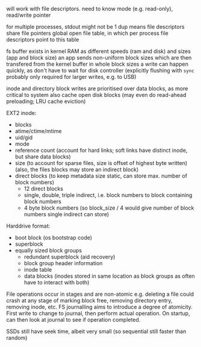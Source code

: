 <!-- SPDX-License-Identifier: zlib-acknowledgement -->
will work with file descriptors. need to know mode (e.g. read-only), read/write pointer

for multiple processes, stdout might not be 1
dup means file descriptors share file pointers
global open file table, in which per process file descriptors point to this table

fs buffer exists in kernel RAM as different speeds (ram and disk) and sizes (app and block size)
an app sends non-uniform block sizes which are then transfered from the kernel buffer in whole block sizes
a write can happen quickly, as don't have to wait for disk controller 
(explicitly flushing with `sync` probably only required for larger writes, e.g. to USB)

inode and directory block writes are prioritised over data blocks, as more critical to system
also cache open disk blocks (may even do read-ahead preloading; LRU cache eviction)

EXT2 inode:
* blocks 
* atime/ctime/mtime 
* uid/gid
* mode 
* reference count (account for hard links; soft links have distinct inode, but share data blocks)
* size (to account for sparse files, size is offset of highest byte written)
       (also, the files blocks may store an indirect block)
* direct blocks (to keep metadata size static, can store max. number of block numbers)
  - 12 direct blocks
  - single, double, triple indirect, i.e. block numbers to block containing block numbers
  - 4 byte block numbers (so block_size / 4 would give number of block numbers single indirect can store)

Harddrive format:
* boot block (os bootstrap code) 
* superblock 
* equally sized block groups
  - redundant superblock (aid recovery)
  - block group header information
  - inode table
  - data blocks
(inodes stored in same location as block groups as often have to interact with both)

File operations occur in stages and are non-atomic
e.g. deleting a file could crash at any stage of marking block free, removing directory entry, removing inode, etc.
FS journalling aims to introduce a degree of atomicity. First write to change to journal, then perform actual operation.
On startup, can then look at journal to see if operation completed.

SSDs still have seek time, albeit very small (so sequential still faster than random)
